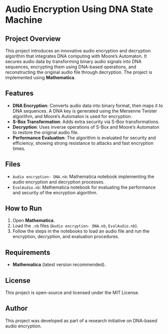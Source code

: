 # Audio Encryption Using DNA State Machine

## Project Overview
This project introduces an innovative audio encryption and decryption algorithm that integrates DNA computing with Moore’s Automaton. It secures audio data by transforming binary audio signals into DNA sequences, encrypting them using DNA-based operations, and reconstructing the original audio file through decryption. The project is implemented using **Mathematica**.

## Features
- **DNA Encryption**: Converts audio data into binary format, then maps it to DNA sequences. A DNA key is generated using the Mersenne Twister algorithm, and Moore’s Automaton is used for encryption.
- **S-Box Transformation**: Adds extra security via S-Box transformations.
- **Decryption**: Uses inverse operations of S-Box and Moore’s Automaton to restore the original audio file.
- **Performance Evaluation**: The algorithm is evaluated for security and efficiency, showing strong resistance to attacks and fast encryption times.

## Files
- `Audio encryption- DNA.nb`: Mathematica notebook implementing the audio encryption and decryption processes.
- `EvalAudio.nb`: Mathematica notebook for evaluating the performance and security of the encryption algorithm.

## How to Run
1. Open **Mathematica**.
2. Load the `.nb` files (`Audio encryption- DNA.nb`, `EvalAudio.nb`).
3. Follow the steps in the notebooks to load an audio file and run the encryption, decryption, and evaluation procedures.

## Requirements
- **Mathematica** (latest version recommended).

## License
This project is open-source and licensed under the MIT License.

## Author
This project was developed as part of a research initiative on DNA-based audio encryption.

